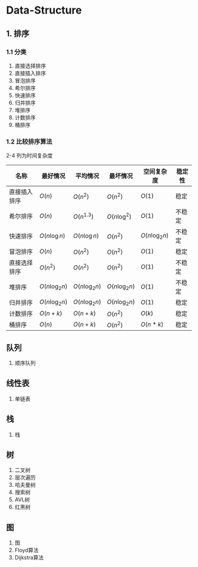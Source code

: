 # Data-Structure

## 1. 排序

### 1.1 分类

1. 直接选择排序
2. 直接插入排序
3. 冒泡排序
4. 希尔排序
5. 快速排序
6. 归并排序
7. 堆排序
8. 计数排序
9. 桶排序



### 1.2 比较排序算法

2-4 列为时间复杂度

| 名称         | 最好情况          | 平均情况          | 最坏情况          | 空间复杂度        | 稳定性 |
| ------------ | ----------------- | ----------------- | ----------------- | ----------------- | ------ |
| 直接插入排序 | $O(n)$            | $O(n^2)$          | $O(n^2)$          | $O(1)$            | 稳定   |
| 希尔排序     | $O(n)$            | $O(n^{1.3})$      | $O(n\log^2)$      | $O(1)$            | 不稳定 |
| 快速排序     | $O(n\log{n})$     | $O(n\log{n})$     | $O(n^2)$          | $O(n\log_{2}{n})$ | 不稳定 |
| 冒泡排序     | $O(n)$            | $O(n^2)$          | $O(n^2)$          | $O(1)$            | 稳定   |
| 直接选择排序 | $O(n^2)$          | $O(n^2)$          | $O(n^2)$          | $O(1)$            | 不稳定 |
| 堆排序       | $O(n\log_{2}{n})$ | $O(n\log_{2}{n})$ | $O(n\log_{2}{n})$ | $O(1)$            | 不稳定 |
| 归并排序     | $O(n\log_{2}{n})$ | $O(n\log_{2}{n})$ | $O(n\log_{2}{n})$ | $O(1)$            | 稳定   |
| 计数排序     | $O(n+k)$          | $O(n+k)$          | $O(n^2)$          | $O(k)$            | 稳定   |
| 桶排序       | $O(n)$            | $O(n+k)$          | $O(n^{2})$        | $O(n*k)$          | 稳定   |



## 队列

1. 顺序队列

## 线性表

1. 单链表

## 栈
1. 栈

## 树
1. 二叉树
2. 层次遍历
3. 哈夫曼树
4. 搜索树
5. AVL树
6. 红黑树

## 图
1. 图
2. Floyd算法
3. Dijkstra算法

